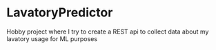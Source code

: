 # LavatoryPredictor
Hobby project where I try to create a REST api to collect data about my lavatory usage for ML purposes
